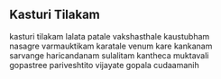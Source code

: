 ## Kasturi Tilakam

kasturi tilakam lalata patale vakshasthale kaustubham  
nasagre varmauktikam karatale venum kare kankanam  
sarvange haricandanam sulalitam kantheca muktavali  
gopastree pariveshtito vijayate gopala cudaamanih

